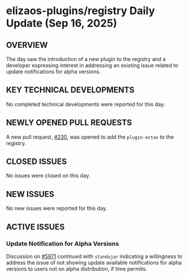 # elizaos-plugins/registry Daily Update (Sep 16, 2025)
## OVERVIEW 
The day saw the introduction of a new plugin to the registry and a developer expressing interest in addressing an existing issue related to update notifications for alpha versions.

## KEY TECHNICAL DEVELOPMENTS
No completed technical developments were reported for this day.

## NEWLY OPENED PULL REQUESTS
A new pull request, [#230](https://github.com/elizaos-plugins/registry/pull/230), was opened to add the `plugin-octav` to the registry.

## CLOSED ISSUES
No issues were closed on this day.

## NEW ISSUES
No new issues were reported for this day.

## ACTIVE ISSUES
### Update Notification for Alpha Versions
Discussion on [#5971](https://github.com/elizaos-plugins/registry/issues/5971) continued with `standujar` indicating a willingness to address the issue of not showing update available notifications for alpha versions to users not on alpha distribution, if time permits.